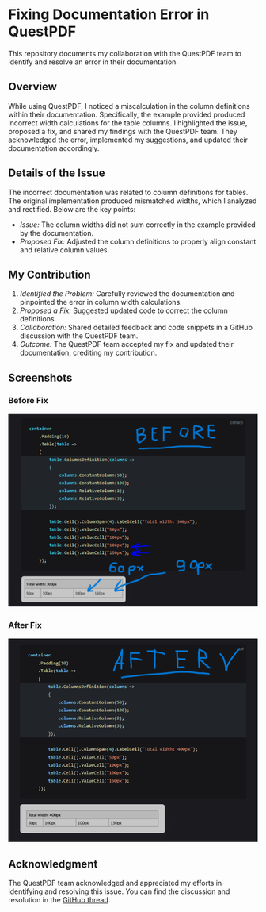 # Fixing Documentation Error in QuestPDF

This repository documents my collaboration with the QuestPDF team to identify and resolve an error in their documentation.

## Overview

While using QuestPDF, I noticed a miscalculation in the column definitions within their documentation. Specifically, the example provided produced incorrect width calculations for the table columns. I highlighted the issue, proposed a fix, and shared my findings with the QuestPDF team. They acknowledged the error, implemented my suggestions, and updated their documentation accordingly.

## Details of the Issue

The incorrect documentation was related to column definitions for tables. The original implementation produced mismatched widths, which I analyzed and rectified. Below are the key points:
- *Issue:* The column widths did not sum correctly in the example provided by the documentation.
- *Proposed Fix:* Adjusted the column definitions to properly align constant and relative column values.

## My Contribution

1. *Identified the Problem:* Carefully reviewed the documentation and pinpointed the error in column width calculations.
2. *Proposed a Fix:* Suggested updated code to correct the column definitions.
3. *Collaboration:* Shared detailed feedback and code snippets in a GitHub discussion with the QuestPDF team.
4. *Outcome:* The QuestPDF team accepted my fix and updated their documentation, crediting my contribution.

## Screenshots

### Before Fix
![Before Fix](https://github.com/ahmedbou2000/QuestPDF-Collaboration-Fixing-Documentation-Errors/blob/master/Old%20doc%20error.PNG)

### After Fix
![After Fix](https://github.com/ahmedbou2000/QuestPDF-Collaboration-Fixing-Documentation-Errors/blob/master/correct%20Example.PNG)

## Acknowledgment

The QuestPDF team acknowledged and appreciated my efforts in identifying and resolving this issue. You can find the discussion and resolution in the [GitHub thread](https://github.com/QuestPDF/QuestPDF/discussions/760).
